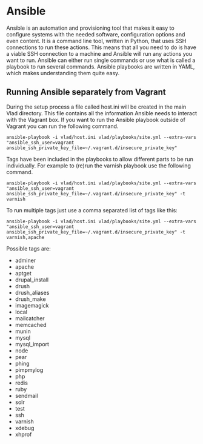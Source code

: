 <h1>Ansible</h1>

Ansible is an automation and provisioning tool that makes it easy to configure systems with the needed software, configuration options and even content. It is a command line tool, written in Python, that uses SSH connections to run these actions. This means that all you need to do is have a viable SSH connection to a machine and Ansible will run any actions you want to run. Ansible can either run single commands or use what is called a playbook to run several commands. Ansible playbooks are written in YAML, which makes understanding them quite easy.

## Running Ansible separately from Vagrant

During the setup process a file called host.ini will be created in the main Vlad directory. This file contains all the information Ansible needs to interact with the Vagrant box. If you want to run the Ansible playbook outside of Vagrant you can run the following command.

    ansible-playbook -i vlad/host.ini vlad/playbooks/site.yml --extra-vars "ansible_ssh_user=vagrant ansible_ssh_private_key_file=~/.vagrant.d/insecure_private_key"

Tags have been included in the playbooks to allow different parts to be run individually. For example to (re)run the varnish playbook use the following command.

    ansible-playbook -i vlad/host.ini vlad/playbooks/site.yml --extra-vars "ansible_ssh_user=vagrant ansible_ssh_private_key_file=~/.vagrant.d/insecure_private_key" -t varnish

To run multiple tags just use a comma separated list of tags like this:

    ansible-playbook -i vlad/host.ini vlad/playbooks/site.yml --extra-vars "ansible_ssh_user=vagrant ansible_ssh_private_key_file=~/.vagrant.d/insecure_private_key" -t varnish,apache

Possible tags are:

- adminer
- apache
- aptget
- drupal_install
- drush
- drush_aliases
- drush_make
- imagemagick
- local
- mailcatcher
- memcached
- munin
- mysql
- mysql_import
- node
- pear
- phing
- pimpmylog
- php
- redis
- ruby
- sendmail
- solr
- test
- ssh
- varnish
- xdebug
- xhprof
